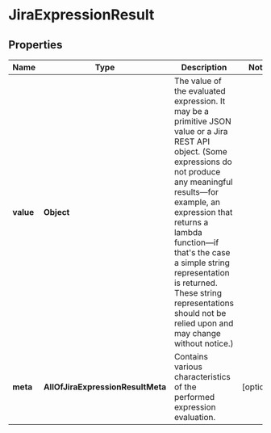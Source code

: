 # JiraExpressionResult

## Properties
Name | Type | Description | Notes
------------ | ------------- | ------------- | -------------
**value** | **Object** | The value of the evaluated expression. It may be a primitive JSON value or a Jira REST API object. (Some expressions do not produce any meaningful results—for example, an expression that returns a lambda function—if that&#x27;s the case a simple string representation is returned. These string representations should not be relied upon and may change without notice.) | 
**meta** | **AllOfJiraExpressionResultMeta** | Contains various characteristics of the performed expression evaluation. |  [optional]
